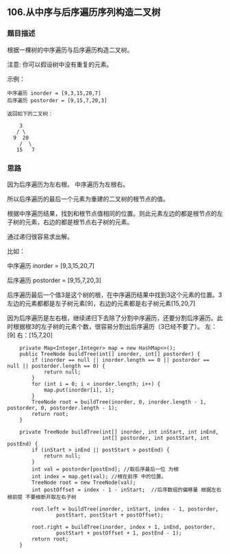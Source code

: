 ## 106.从中序与后序遍历序列构造二叉树
   
### 题目描述
根据一棵树的中序遍历与后序遍历构造二叉树。

注意:
你可以假设树中没有重复的元素。

示例：
```
中序遍历 inorder = [9,3,15,20,7]
后序遍历 postorder = [9,15,7,20,3]

返回如下的二叉树：

    3
   / \
  9  20
    /  \
   15   7
```

### 思路
因为后序遍历为左右根。 中序遍历为左根右。

所以后序遍历的最后一个元素为重建的二叉树的根节点的值。

根据中序遍历结果，找到和根节点值相同的位置。则此元素左边的都是根节点的左子树的元素，右边的都是根节点右子树的元素。

通过递归很容易求出解。


比如：

中序遍历 inorder = [9,3,15,20,7]

后序遍历 postorder = [9,15,7,20,3]

后序遍历最后一个值3是这个树的根，在中序遍历结果中找到3这个元素的位置。3左边的元素都都是左子树元素[9]，右边的元素都是右子树元素[15,20,7]

因为后序遍历是左右根，继续递归下去除了分割中序遍历，还要分割后序遍历。此时根据根3的左子树的元素个数，很容易分割出后序遍历（3已经不要了）。 左：[9] 右：[15,7,20] 
```   
    private Map<Integer,Integer> map = new HashMap<>();
    public TreeNode buildTree(int[] inorder, int[] postorder) {
        if (inorder == null || inorder.length == 0 || postorder == null || postorder.length == 0) {
            return null;
        }
        for (int i = 0; i < inorder.length; i++) {
            map.put(inorder[i], i);
        }
        TreeNode root = buildTree(inorder, 0, inorder.length - 1, postorder, 0, postorder.length - 1);
        return root;
    }

    private TreeNode buildTree(int[] inorder, int inStart, int inEnd,
                               int[] postorder, int postStart, int postEnd) {
        if (inStart > inEnd || postStart > postEnd) {
            return null;
        }
        int val = postorder[postEnd]; //取后序最后一位 为根
        int index = map.get(val); //根在前序 中的位置。
        TreeNode root = new TreeNode(val);
        int postOffset = index - 1 - inStart;  //后序数组的偏移量 根据左右 根前提 不要根断开取左右子树

        root.left = buildTree(inorder, inStart, index - 1, postorder,
                postStart, postStart + postOffset);

        root.right = buildTree(inorder, index + 1, inEnd, postorder,
                postStart + postOffset + 1, postEnd - 1);
        return root;
    }
```